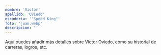 ```yaml
---
nombre: 'Víctor'
apellido: 'Oviedo'
escuderia: '"Speed King"'
foto: 'juan.webp'
descripcion: ''
---
```


Aquí puedes añadir más detalles sobre Víctor Oviedo, como su historial de carreras, logros, etc.
